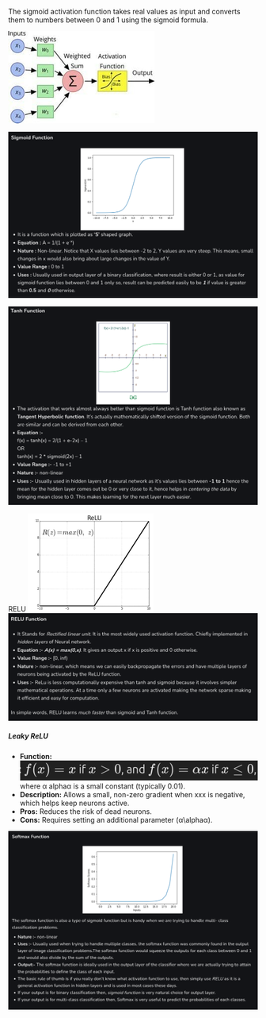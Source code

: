 The sigmoid activation function takes real values as input and converts them to numbers between 0 and 1 using the sigmoid formula.

![alt text](Pastedimage20241101163942.png)

![alt text](Pastedimage20241101164047.png)

![alt text](Pastedimage20241101164146.png)


RELU
![alt text](Pastedimage20241109101508.png)
![alt text](Pastedimage20241101164213.png)

##### **Leaky ReLU**

- **Function:** 
 ![alt text](Pastedimage20241109111154.png)
 where α alphaα is a small constant (typically 0.01).
- **Description:** Allows a small, non-zero gradient when xxx is negative, which helps keep neurons active.
- **Pros:** Reduces the risk of dead neurons.
- **Cons:** Requires setting an additional parameter (α\alphaα).


![alt text](Pastedimage20241101164234.png)